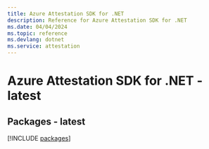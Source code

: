 ```yaml
---
title: Azure Attestation SDK for .NET
description: Reference for Azure Attestation SDK for .NET
ms.date: 04/04/2024
ms.topic: reference
ms.devlang: dotnet
ms.service: attestation
---
```

# Azure Attestation SDK for .NET - latest
## Packages - latest
[!INCLUDE [packages](attestation-index.md)]